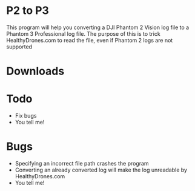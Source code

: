 # P2 to P3

This program will help you converting a DJI Phantom 2 Vision log file to a Phantom 3 Professional log file. The purpose of this
is to trick HealthyDrones.com to read the file, even if Phantom 2 logs are not supported

# Downloads


# Todo
* Fix bugs
* You tell me!

# Bugs
* Specifying an incorrect file path crashes the program
* Converting an already converted log will make the log unreadable by HealthyDrones.com
* You tell me!
